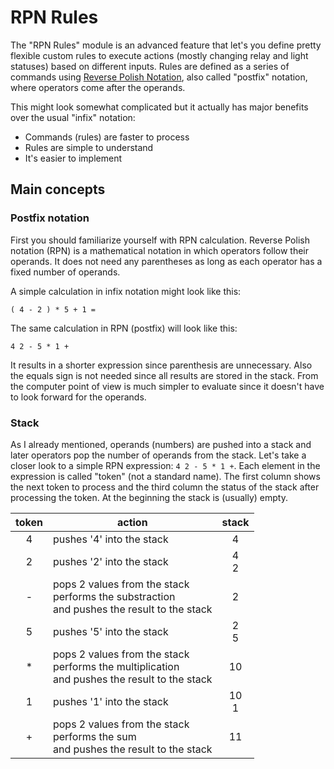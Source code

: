 # RPN Rules

The "RPN Rules" module is an advanced feature that let's you define pretty flexible custom rules to execute actions (mostly changing relay and light statuses) based on different inputs. Rules are defined as a series of commands using [Reverse Polish Notation](https://en.wikipedia.org/wiki/Reverse_Polish_notation), also called "postfix" notation, where operators come after the operands.

This might look somewhat complicated but it actually has major benefits over the usual "infix" notation:

* Commands (rules) are faster to process
* Rules are simple to understand
* It's easier to implement

## Main concepts

### Postfix notation

First you should familiarize yourself with RPN calculation. Reverse Polish notation (RPN) is a mathematical notation in which operators follow their operands. It does not need any parentheses as long as each operator has a fixed number of operands.

A simple calculation in infix notation might look like this:

```
( 4 - 2 ) * 5 + 1 =
```

The same calculation in RPN (postfix) will look like this:

```
4 2 - 5 * 1 +
```

It results in a shorter expression since parenthesis are unnecessary. Also the equals sign is not needed since all results are stored in the stack. From the computer point of view is much simpler to evaluate since it doesn't have to look forward for the operands.

### Stack

As I already mentioned, operands (numbers) are pushed into a stack and later operators pop the number of operands from the stack. Let's take a closer look to a simple RPN expression: `4 2 - 5 * 1 +`. Each element in the expression is called "token" (not a standard name). The first column shows the next token to process and the third column the status of the stack after processing the token. At the beginning the stack is (usually) empty.

|token|action|stack|
|:-:|---|:-:|
|4|pushes '4' into the stack|4|
|2|pushes '2' into the stack|4<br/>2|
|-|pops 2 values from the stack<br />performs the substraction<br/>and pushes the result to the stack|2|
|5|pushes '5' into the stack|2<br/>5|
|*|pops 2 values from the stack<br />performs the multiplication<br/>and pushes the result to the stack|10|
|1|pushes '1' into the stack|10<br/>1|
|+|pops 2 values from the stack<br />performs the sum<br/>and pushes the result to the stack|11|